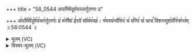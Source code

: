 +++
title = "58_0544 अपामिवेदूर्मयस्तर्त्तुराणाः प्र"

+++
अ꣣पा꣢मि꣣वे꣢दू꣣र्म꣢य꣣स्त꣡र्त्तुराणाः꣣ प्र꣡ म꣢नी꣣षा꣡ ई꣢रते꣣ सो꣢म꣣म꣡च्छ꣢। न꣣मस्य꣢न्ती꣣रु꣡प꣢ च꣣ य꣢न्ति꣣ सं꣡ चाच꣢꣯ विशन्त्युश꣣ती꣢रु꣣श꣡न्त꣢म् ॥ 58:0544 ॥

<details><summary>मूलम् (VC)</summary>

अ꣣पा꣢मि꣣वे꣢दू꣣र्म꣣य꣣स्त꣡र्त्तुराणाः꣢ प्र꣡ म꣢नी꣣षा꣡ ई꣢रते꣣ सो꣢म꣣म꣡च्छ꣢ । न꣣मस्य꣢न्ती꣣रु꣡प꣢ च꣣ य꣢न्ति꣣ सं꣡ चाच꣢꣯ विशन्त्युश꣣ती꣢रु꣣श꣡न्त꣢म् ॥५४४॥
</details>

<details><summary>विस्वर-मूलम् (VC)</summary>

अपामिवेदूर्मयस्तर्त्तुराणाः प्र मनीषा ईरते सोममच्छ । नमस्यन्तीरुप च यन्ति सं चाच विशन्त्युशतीरुशन्तम् ॥५४४॥
</details>